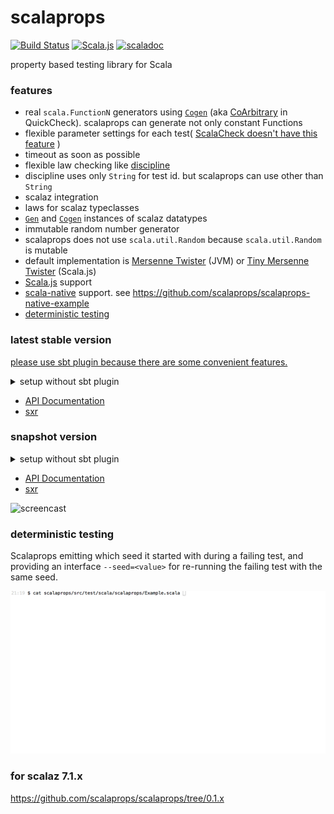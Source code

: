# scalaprops

[![Build Status](https://travis-ci.org/scalaprops/scalaprops.svg?branch=master)](https://travis-ci.org/scalaprops/scalaprops)
[![Scala.js](https://www.scala-js.org/assets/badges/scalajs-0.6.14.svg)](https://www.scala-js.org)
[![scaladoc](https://javadoc-badge.appspot.com/com.github.scalaprops/scalaprops-all_2.12.svg?label=scaladoc)](https://javadoc-badge.appspot.com/com.github.scalaprops/scalaprops-all_2.12/scalaprops/index.html?javadocio=true)

property based testing library for Scala

### features
- real `scala.FunctionN` generators using [`Cogen`](gen/src/main/scala/scalaprops/Cogen.scala) (aka [CoArbitrary](https://hackage.haskell.org/package/QuickCheck-2.8.1/docs/Test-QuickCheck-Arbitrary.html#t:CoArbitrary) in QuickCheck). scalaprops can generate not only constant Functions
- flexible parameter settings for each test( [ScalaCheck doesn't have this feature](https://github.com/rickynils/scalacheck/issues/120) )
- timeout as soon as possible
- flexible law checking like [discipline](https://github.com/typelevel/discipline)
 - discipline uses only `String` for test id. but scalaprops can use other than `String`
- scalaz integration
 - laws for scalaz typeclasses
 - [`Gen`](gen/src/main/scala/scalaprops/Gen.scala) and [`Cogen`](gen/src/main/scala/scalaprops/Cogen.scala) instances of scalaz datatypes
- immutable random number generator
 - scalaprops does not use `scala.util.Random` because `scala.util.Random` is mutable
 - default implementation is [Mersenne Twister](http://www.math.sci.hiroshima-u.ac.jp/~m-mat/MT/emt.html) (JVM) or [Tiny Mersenne Twister](http://www.math.sci.hiroshima-u.ac.jp/~m-mat/MT/TINYMT/) (Scala.js)
- [Scala.js](https://www.scala-js.org/) support
- [scala-native](http://scala-native.org) support. see <https://github.com/scalaprops/scalaprops-native-example>
- [deterministic testing](#deterministic-testing)

### latest stable version

[please use sbt plugin because there are some convenient features.](https://github.com/scalaprops/sbt-scalaprops)


<details><summary>setup without sbt plugin</summary>

```scala
testFrameworks += new TestFramework("scalaprops.ScalapropsFramework")

parallelExecution in Test := false // currently, does not support parallel execution

libraryDependencies += "com.github.scalaprops" %% "scalaprops" % "0.5.3" % "test"
```

```scala
libraryDependencies += "com.github.scalaprops" %% "scalaprops-scalazlaws" % "0.5.3" % "test"
```

</details>


- [API Documentation](https://oss.sonatype.org/service/local/repositories/releases/archive/com/github/scalaprops/scalaprops-all_2.12/0.5.3/scalaprops-all_2.12-0.5.3-javadoc.jar/!/scalaprops/index.html)
- [sxr](https://oss.sonatype.org/service/local/repositories/releases/archive/com/github/scalaprops/scalaprops-all_2.12/0.5.3/scalaprops-all_2.12-0.5.3-sxr.jar/!/index.html)


### snapshot version

<details><summary>setup without sbt plugin</summary>

```scala
resolvers += Opts.resolver.sonatypeSnapshots

testFrameworks += new TestFramework("scalaprops.ScalapropsFramework")

parallelExecution in Test := false

libraryDependencies += "com.github.scalaprops" %% "scalaprops" % "0.5.4-SNAPSHOT" % "test"
```

```scala
libraryDependencies += "com.github.scalaprops" %% "scalaprops-scalazlaws" % "0.5.4-SNAPSHOT" % "test"
```

</details>

- [API Documentation](https://oss.sonatype.org/service/local/repositories/snapshots/archive/com/github/scalaprops/scalaprops-all_2.12/0.5.4-SNAPSHOT/scalaprops-all_2.12-0.5.4-SNAPSHOT-javadoc.jar/!/scalaprops/index.html)
- [sxr](https://oss.sonatype.org/service/local/repositories/snapshots/archive/com/github/scalaprops/scalaprops-all_2.12/0.5.4-SNAPSHOT/scalaprops-all_2.12-0.5.4-SNAPSHOT-sxr.jar/!/index.html)


![screencast](screencast.gif)

### deterministic testing

Scalaprops emitting which seed it started with during a failing test, and providing an interface `--seed=<value>` for re-running the failing test with the same seed.

![deterministic-testing](deterministic-testing.gif)

### for scalaz 7.1.x

<https://github.com/scalaprops/scalaprops/tree/0.1.x>
